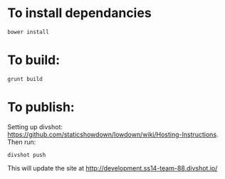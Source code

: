 # To install dependancies

    bower install

# To build:

    grunt build

# To publish:

Setting up divshot: https://github.com/staticshowdown/lowdown/wiki/Hosting-Instructions.  Then run:

    divshot push

This will update the site at http://development.ss14-team-88.divshot.io/